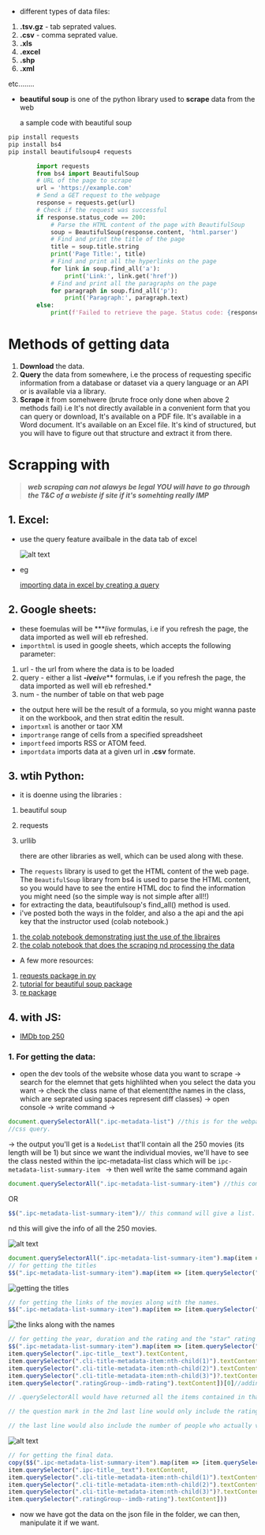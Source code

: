 - different types of data files:

1. **.tsv.gz** - tab seprated values.
2. **.csv** - comma seprated value.
3. **.xls** 
4. **.excel**
5. **.shp**
6. **.xml**

etc........

- **beautiful soup** is one of the python library used to **scrape** data from the web 

    a sample code with beautiful soup 

```python
pip install requests
pip install bs4
pip install beautifulsoup4 requests

        import requests
        from bs4 import BeautifulSoup
        # URL of the page to scrape
        url = 'https://example.com'
        # Send a GET request to the webpage
        response = requests.get(url)
        # Check if the request was successful
        if response.status_code == 200:
            # Parse the HTML content of the page with BeautifulSoup
            soup = BeautifulSoup(response.content, 'html.parser')
            # Find and print the title of the page
            title = soup.title.string
            print('Page Title:', title)
            # Find and print all the hyperlinks on the page
            for link in soup.find_all('a'):
                print('Link:', link.get('href'))
            # Find and print all the paragraphs on the page
            for paragraph in soup.find_all('p'):
                print('Paragraph:', paragraph.text)
        else:
            print(f'Failed to retrieve the page. Status code: {response.status_code}')
```

# Methods of getting data

1. **Download** the data.
2. **Query** the data from somewhere, i.e the process of requesting specific information from a database or dataset via a query language or an API or is available via a library.
3. **Scrape** it from somehwere (brute froce only done when above 2 methods fail) i.e It's not directly available in a convenient form that you can query or download,  It's available on a PDF file. It's available in a Word document. It's available on an Excel file. It's kind of structured, but you will have to figure out that structure and extract it from there.

# Scrapping with 

> ***web scraping can not alawys be legal YOU will have to go through the T&C of a webiste if site if it's somehting really IMP***

## 1. Excel:

- use the query feature availbale in the data tab of excel

     ![alt text](image.png)

- eg

    [importing data in excel by creating a query](https://youtu.be/OCl6UdpmzRQ?si=XiIRU0ipxM4sf2-R)

## 2. Google sheets:

- these foemulas will be ****live* formulas, i.e if you refresh the page, the data imported as well will eb refreshed.
- `importhtml` is used in google sheets, which accepts the following parameter:

1. url - the url from where the data is to be loaded
2. query - either a list ***-ivei**ve*** formulas, i.e if you refresh the page, the data imported as well will eb refreshed.*
3. num - the number of table on that web page 

- the output here will be the result of a formula, so you might wanna paste it on the workbook, and then strat editin the result.
- `importxml` is another or taor XM
- `importrange` range of cells from a specified spreadsheet
- `importfeed` imports RSS or ATOM feed.
- `importdata` imports data at a given url in **.csv** formate.

## 3. wtih Python:

- it is doenne using the libraries :

1. beautiful soup
2. requests
3. urllib

    there are other libraries as well, which can be used along with these.

- The `requests` library is used to get the HTML content of the web page. The `BeautifulSoup` library from bs4 is used to parse the HTML content, so you would have to see the entire HTML doc to find the information you might need (so the simple way is not simple after all!!)
- for extracting the data, beautifulsoup's find_all() method is used.
- i've posted both the ways in the folder, and also a the api and the api key that the instructor used (colab notebook.)

1. [the colab notebook demonstrating just the use of the libraires](https://colab.research.google.com/drive/1-iV-tbtRicKR_HXWeu4Hi5aXJCV3QdQp#scrollTo=KEiuQasXBhal)
2. [the colab notebook that does the scraping nd processing the data](https://colab.research.google.com/drive/1-gkMzE-TKe3U_yh1v0NPn4TM687H2Hcf)

- A few more resources:

1. [requests package in py](https://www.youtube.com/watch?v=tb8gHvYlCFs)
2. [tutorial for beautiful soup package](https://youtu.be/ng2o98k983k)
3. [re package](https://youtu.be/K8L6KVGG-7o)

## 4. with JS:
- [IMDb top 250](https://www.imdb.com/chart/top/)

### 1. For getting the data:

- open the dev tools of the website whose data you want to scrape &rarr; search for the elemnet that gets highlihted when you select the data you want &rarr; check the class name of that element(the names in the class, which are seprated using spaces represent diff classes) &rarr; open console &rarr; write command &rarr;
```javascript
document.querySelectorAll(".ipc-metadata-list") //this is for the webpage used by the instrsuctor in the video.
//css query.
``` 
&rarr; the output you'll get is a `NodeList` that'll contain all the 250 movies (its length will be 1) but since we want the individual movies, we'll have to see the class nested within the ipc-metadata-list class which will be `ipc-metadata-list-summary-item ` &rarr; then well write the same command again 
```javascript
document.querySelectorAll(".ipc-metadata-list-summary-item") //this command will give a node list.
```

OR 

```javascript
$$(".ipc-metadata-list-summary-item")// this command will give a list.
```
nd this will give the info of all the 250 movies.

![alt text](image-1.png)

```javascript
document.querySelectorAll(".ipc-metadata-list-summary-item").map(item => item.txtContent) //will give the text content of all the movies 
// for getting the titles
$$(".ipc-metadata-list-summary-item").map(item => [item.querySelector(".ipc-title__text").textContent])
```
![getting the titles](image-3.png)

```javascript
// for getting the links of the movies along with the names.
$$(".ipc-metadata-list-summary-item").map(item => [item.querySelector(".ipc-title-link-wrapper").href,item.querySelector(".ipc-title__text").textContent])
```
![the links along with the names](image-2.png)

```javascript
// for getting the year, duration and the rating and the "star" rating along with links of the movies along with the names.
$$(".ipc-metadata-list-summary-item").map(item => [item.querySelector(".ipc-title-link-wrapper").href,
item.querySelector(".ipc-title__text").textContent,
item.querySelector(".cli-title-metadata-item:nth-child(1)").textContent,
item.querySelector(".cli-title-metadata-item:nth-child(2)").textContent,
item.querySelector(".cli-title-metadata-item:nth-child(3)")?.textContent,
item.querySelector(".ratingGroup--imdb-rating").textContent])[0]//adding 0 to see just the first element.

// .querySelectorAll would have returned all the items contained in that specific class, so nth-child(<index>) would not have worked and would have given the output as undefined rather than the year of the movie.

// the question mark in the 2nd last line would only include the rating of the movie if its avalilale.

// the last line would also include the number of people who actually voted for the movie, but that could be removed after we get the data.
```
![alt text](image-5.png)

```javascript
// for getting the final data.
copy($$(".ipc-metadata-list-summary-item").map(item => [item.querySelector(".ipc-title-link-wrapper").href,
item.querySelector(".ipc-title__text").textContent,
item.querySelector(".cli-title-metadata-item:nth-child(1)").textContent,
item.querySelector(".cli-title-metadata-item:nth-child(2)").textContent,
item.querySelector(".cli-title-metadata-item:nth-child(3)")?.textContent,
item.querySelector(".ratingGroup--imdb-rating").textContent]))
```

- now we have got the data on the json file in the folder, we can then, manipulate it if we want.